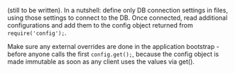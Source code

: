(still to be written).  In a nutshell: define only DB connection settings in files, using those settings to connect to the DB. Once connected, read additional configurations and add them to the config object returned from `require('config');`.

Make sure any external overrides are done in the application bootstrap - before anyone calls the first ```config.get();```, because the config object is made immutable as soon as any client uses the values via get().
